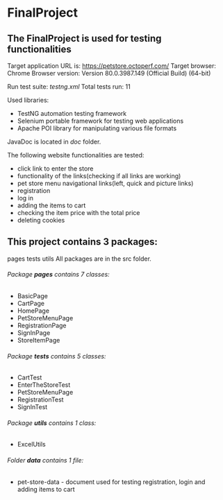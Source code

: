 # FinalProject

## The FinalProject is used for testing functionalities

Target application URL is: https://petstore.octoperf.com/
Target browser: Chrome
Browser version: Version 80.0.3987.149 (Official Build) (64-bit)

Run test suite: *testng.xml* Total tests run: 11

Used libraries:

- TestNG automation testing framework
- Selenium portable framework for testing web applications
- Apache POI library for manipulating various file formats

JavaDoc is located in *doc* folder.

The following website functionalities are tested:

- click link to enter the store
- functionality of the links(checking if all links are working)
- pet store menu navigational links(left, quick and picture links)
- registration
- log in
- adding the items to cart
- checking the item price with the total price
- deleting cookies


## This project contains 3 packages:
pages
tests
utils
All packages are in the src folder.

###### Package **pages** contains 7 classes:
- BasicPage
- CartPage
- HomePage
- PetStoreMenuPage
- RegistrationPage
- SignInPage
- StoreItemPage


###### Package **tests** contains 5 classes:
- CartTest
- EnterTheStoreTest
- PetStoreMenuPage
- RegistrationTest
- SignInTest

###### Package **utils** contains 1 class:
- ExcelUtils

###### Folder **data** contains 1 file:
- pet-store-data - document used for testing registration, login and adding items to cart
